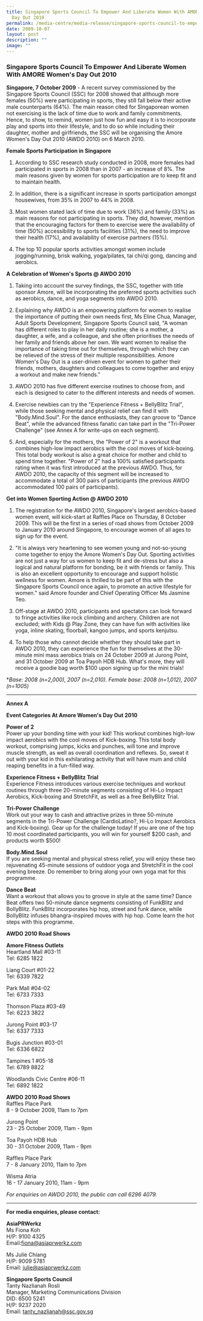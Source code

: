 ```yaml
---
title: Singapore Sports Council To Empower And Liberate Women With AMORE Women's
  Day Out 2010
permalink: /media-centre/media-release/singapore-sports-council-to-empower-and-liberate-women-with-amore-womens/
date: 2009-10-07
layout: post
description: ""
image: ""
---
```

### **Singapore Sports Council To Empower And Liberate Women With AMORE Women's Day Out 2010**

**Singapore, 7 October 2009** - A recent survey commissioned by the Singapore Sports Council (SSC) for 2008 showed that although more females (50%) were participating in sports, they still fall below their active male counterparts (64%). The main reason cited for Singaporean women not exercising is the lack of time due to work and family commitments. Hence, to show, to remind, women just how fun and easy it is to incorporate play and sports into their lifestyle, and to do so while including their daughter, mother and girlfriends, the SSC will be organising the Amore Women's Day Out 2010 (AWDO 2010) on 6 March 2010.

**Female Sports Participation in Singapore**<br>

1. According to SSC research study conducted in 2008, more females had participated in sports in 2008 than in 2007 - an increase of 8%. The main reasons given by women for sports participation are to keep fit and to maintain health.

2. In addition, there is a significant increase in sports participation amongst housewives, from 35% in 2007 to 44% in 2008.

3. Most women stated lack of time due to work (36%) and family (33%) as main reasons for not participating in sports. They did, however, mention that the encouraging factors for them to exercise were the availability of time (50%) accessibility to sports facilities (31%), the need to improve their health (17%), and availability of exercise partners (15%).

4. The top 10 popular sports activities amongst women include jogging/running, brisk walking, yoga/pilates, tai chi/qi gong, dancing and aerobics.

**A Celebration of Women's Sports @ AWDO 2010**<br>

1. Taking into account the survey findings, the SSC, together with title sponsor Amore, will be incorporating the preferred sports activities such as aerobics, dance, and yoga segments into AWDO 2010.

2. Explaining why AWDO is an empowering platform for women to realise the importance of putting their own needs first, Ms Eline Chua, Manager, Adult Sports Development, Singapore Sports Council said, "A woman has different roles to play in her daily routine; she is a mother, a daughter, a wife, and a colleague, and she often prioritises the needs of her family and friends above her own. We want women to realise the importance of taking time out for themselves, through which they can be relieved of the stress of their multiple responsibilities. Amore Women's Day Out is a user-driven event for women to gather their friends, mothers, daughters and colleagues to come together and enjoy a workout and make new friends."

3. AWDO 2010 has five different exercise routines to choose from, and each is designed to cater to the different interests and needs of women.

4. Exercise newbies can try the "Experience Fitness + BellyBlitz Trial", while those seeking mental and physical relief can find it with "Body.Mind.Soul". For the dance enthusiasts, they can groove to "Dance Beat", while the advanced fitness fanatic can take part in the "Tri-Power Challenge" (see Annex A for write-ups on each segment).

5. And, especially for the mothers, the "Power of 2" is a workout that combines high-low impact aerobics with the cool moves of kick-boxing. This total body workout is also a great choice for mother and child to spend time together. "Power of 2" had a 100% satisfied participants rating when it was first introduced at the previous AWDO. Thus, for AWDO 2010, the capacity of this segment will be increased to accommodate a total of 300 pairs of participants (the previous AWDO accommodated 100 pairs of participants).

**Get into Women Sporting Action @ AWDO 2010**<br>

1. The registration for the AWDO 2010, Singapore's largest aerobics-based women event, will kick-start at Raffles Place on Thursday, 8 October 2009. This will be the first in a series of road shows from October 2009 to January 2010 around Singapore, to encourage women of all ages to sign up for the event.

2. "It is always very heartening to see women young and not-so-young come together to enjoy the Amore Women's Day Out. Sporting activities are not just a way for us women to keep fit and de-stress but also a logical and natural platform for bonding, be it with friends or family. This is also an excellent opportunity to encourage and support holistic wellness for women. Amore is thrilled to be part of this with the Singapore Sports Council once again, to promote an active lifestyle for women." said Amore founder and Chief Operating Officer Ms Jasmine Teo.

3. Off-stage at AWDO 2010, participants and spectators can look forward to fringe activities like rock climbing and archery. Children are not excluded; with Kids @ Play Zone, they can have fun with activities like yoga, inline skating, floorball, kangoo jumps, and sports kenjutsu.

4. To help those who cannot decide whether they should take part in AWDO 2010, they can experience the fun for themselves at the 30-minute mini mass aerobics trials on 24 October 2009 at Jurong Point, and 31 October 2009 at Toa Payoh HDB Hub. What's more, they will receive a goodie bag worth $100 upon signing up for the mini trials!

**Base: 2008 (n=2,000), 2007 (n=2,010). Female base: 2008 (n=1,012), 2007 (n=1005)*

---

**Annex A**<br>

**Event Categories At Amore Women's Day Out 2010**<br>

**Power of 2**
<br>
Power up your bonding time with your kid! This workout combines high-low impact aerobics with the cool moves of Kick-boxing. This total body workout, comprising jumps, kicks and punches, will tone and improve muscle strength, as well as overall coordination and reflexes. So, sweat it out with your kid in this exhilarating activity that will have mum and child reaping benefits in a fun-filled way.

**Experience Fitness + BellyBlitz Trial**
<br>
Experience Fitness introduces various exercise techniques and workout routines through three 20-minute segments consisting of Hi-Lo Impact Aerobics, Kick-boxing and StretchFit, as well as a free BellyBlitz Trial.

**Tri-Power Challenge**
<br>
Work out your way to cash and attractive prizes in three 50-minute segments in the Tri-Power Challenge (CardioLatino?, Hi-Lo Impact Aerobics and Kick-boxing). Gear up for the challenge today! If you are one of the top 10 most coordinated participants, you will win for yourself $200 cash, and products worth $500!

**Body.Mind.Soul**
<br>
If you are seeking mental and physical stress relief, you will enjoy these two rejuvenating 45-minute sessions of outdoor yoga and StretchFit in the cool evening breeze.
Do remember to bring along your own yoga mat for this programme.

**Dance Beat**
<br>
Want a workout that allows you to groove in style at the same time? Dance Beat offers two 50-minute dance segments consisting of FunkBlitz and BollyBlitz. FunkBlitz incorporates hip hop, street and funk dance, while BollyBlitz infuses bhangra-inspired moves with hip hop. Come learn the hot steps with this programme.


**AWDO 2010 Road Shows**<br>

**Amore Fitness Outlets**
<br>
Heartland Mall #03-11
<br>
Tel: 6285 1822

Liang Court #01-22
<br>
Tel: 6339 7822

Park Mall #04-02
<br>
Tel: 6733 7333

Thomson Plaza #03-49
<br>
Tel: 6223 3822

Jurong Point #03-17
<br>
Tel: 6337 7333

Bugis Junction #03-01
<br>
Tel: 6336 6822

Tampines 1 #05-18
<br>
Tel: 6789 8822

Woodlands Civic Centre #06-11
<br>
Tel: 6892 1822

**AWDO 2010 Road Shows**
<br>
Raffles Place Park
<br>
8 - 9 October 2009, 11am to 7pm

Jurong Point
<br>
23 - 25 October 2009, 11am - 9pm

Toa Payoh HDB Hub
<br>
30 - 31 October 2009, 11am - 9pm

Raffles Place Park
<br>
7 - 8 January 2010, 11am to 7pm

Wisma Atria
<br>
16 - 17 January 2010, 11am - 9pm

_For enquiries on AWDO 2010, the public can call 6296 4079._


---

**For media enquiries, please contact:**
<br>

**AsiaPRWerkz**
<br>
Ms Fiona Koh
<br>
H/P: 9100 4325
<br>
Email:[fiona@asiaprwerkz.com](mailto:fiona@asiaprwerkz.com)

Ms Julie Chiang
<br>
H/P: 9009 5781
<br>
Email: [julie@asiaprwerkz.com](mailto:julie@asiaprwerkz.com)

**Singapore Sports Council**
<br>
Tanty Nazlianah Rosli
<br>
Manager, Marketing Communications Division
<br>
DID: 6500 5241
<br>
H/P: 9237 2020
<br>
Email: [tanty_nazlianah@ssc.gov.sg](mailto:tanty_nazlianah@ssc.gov.sg)